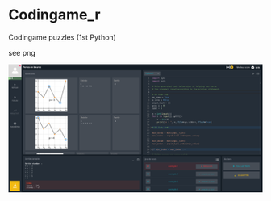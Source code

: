 # Codingame_r
Codingame puzzles (1st Python)

see png

![img joined in ms file...](Condingame_Sample.png)
